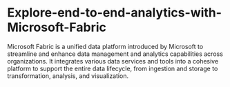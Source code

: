 # Explore-end-to-end-analytics-with-Microsoft-Fabric
Microsoft Fabric is a unified data platform introduced by Microsoft to streamline and enhance data management and analytics capabilities across organizations. It integrates various data services and tools into a cohesive platform to support the entire data lifecycle, from ingestion and storage to transformation, analysis, and visualization.
